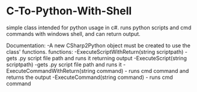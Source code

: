 # C-To-Python-With-Shell

simple class intended for python usage in c#.
runs python scripts and cmd commands with windows shell, and can return output.

Documentation:
-A new CSharp2Python object must be created to use the class' functions.
functions:
-ExecuteScriptWithReturn(string scriptpath) - gets .py script file path and runs it returning output
-ExecuteScript(string scriptpath) -gets .py script file path and runs it
-ExecuteCommandWithReturn(string command) - runs cmd command and returns the output
-ExecuteCommand(string command) - runs cmd command
